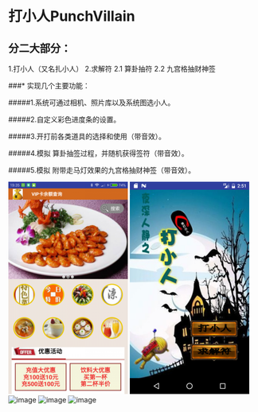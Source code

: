 # 打小人PunchVillain

## 分二大部分：
   1.打小人（又名扎小人）
   2.求解符
      2.1 算卦抽符
      2.2 九宫格抽财神签
      
###* 实现几个主要功能：

#####1.系统可通过相机、照片库以及系统图选小人。

#####2.自定义彩色进度条的设置。

#####3.开打前各类道具的选择和使用（带音效）。

#####4.模拟 算卦抽签过程，并随机获得签符（带音效）。

#####5.模拟 附带走马灯效果的九宫格抽财神签（带音效）。

![image](https://github.com/sallyQin/DishOrder/raw/master/app/src/main/res/drawable/demo1.png) 
![image](https://github.com/sallyQin/PunchVillain/raw/master/app/src/main/res/raw/1.png)
![image](https://github.com/sallyQin/PunchVillain/app/src/main/res/raw/2.png)
![image](https://github.com/sallyQin/PunchVillain/app/src/main/res/raw/3.png)
![image](https://github.com/sallyQin/PunchVillain/app/src/main/res/raw/4.png)
